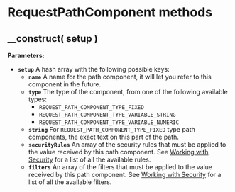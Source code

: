 # RequestPathComponent methods

## \_\_construct\( setup \)

**Parameters:**

* **`setup`** A hash array with the following possible keys:
  * **`name`** A name for the path component, it will let you refer to this component in the future.
  * **`type`** The type of the component, from one of the following available types:
    * `REQUEST_PATH_COMPONENT_TYPE_FIXED`
    * `REQUEST_PATH_COMPONENT_TYPE_VARIABLE_STRING`
    * `REQUEST_PATH_COMPONENT_TYPE_VARIABLE_NUMERIC`
  * **`string`** For `REQUEST_PATH_COMPONENT_TYPE_FIXED` type path components, the exact text on this part of the path.
  * **`securityRules`** An array of the security rules that must be applied to the value received by this path component. See [Working with Security](../../../guide/security-guide.md) for a list of all the available rules.
  * **`filters`** An array of the filters that must be applied to the value received by this path component. See [Working with Security](../../../guide/security-guide.md) for a list of all the available filters.

